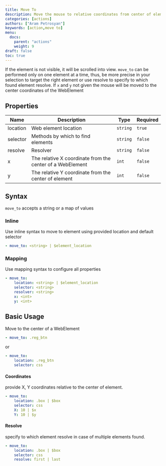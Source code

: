 ```yaml
---
title: Move To
description: Move the mouse to relative coordinates from center of element
categories: [actions]
authors: ["Aram Petrosyan"]
keywords: [action,move to]
menu:
  docs:
    parent: "actions"
    weight: 9
draft: false
toc: true    
---
```


If the element is not visible, it will be scrolled into view. `move_to` can be performed only on one element at a time, thus, be more precise in your selection to target the right element or use resolve to specify to which found element resolve. If `x` and `y` not given the mouse will be moved to the center coordinates of the WebElement

## Properties

Name|Description|Type|Required
---|---|---|---
location|Web element location|`string`|`true`
selector|Methods by which to find elements|`string`|`false`
resolve|Resolver|`string`|`false`
x|The relative X coordinate from the center of a WebElement|`int`|`false`
y|The relative Y coordinate from the center of element|`int`|`false`

## Syntax

`move_to` accepts a string or a map of values

### Inline

Use inline syntax to move to element using provided location and default selector

```yaml
- move_to: <string> | $element_location
```

### Mapping

Use mapping syntax to configure all properties

```yaml
- move_to:
    location: <string> | $element_location
    selector: <string>
    resolver: <string>
    x: <int>
    y: <int>
```

## Basic Usage

Move to the center of a WebElement

```yaml
- move_to: .reg_btn
```

or

```yaml
- move_to:
    location: .reg_btn
    selector: css
```

#### Coordinates

provide X, Y coordinates relative to the center of element.
```yaml
- move_to:
    location: .box | $box
    selector: css
    X: 10 | $x
    Y: 10 | $y

```

#### Resolve

specify to which element resolve in case of multiple elements found.
```yaml
- move_to:
    location: .box | $box
    selector: css
    resolve: first | last

```
